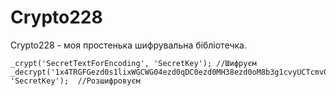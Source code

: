 # Crypto228
Crypto228 - моя простенька шифрувальна бібліотечка.


```
_crypt('SecretTextForEncoding', 'SecretKey'); //Шифруєм
_decrypt('1x4TRGFGezd0s1lixWGCWG04ezd0qDC0ezd0MH38ezd0oM8b3g1cvyUCTcmv0x/FxWGCLjQ0ezd0ZQx98mjeRGFGU6Y+LjQ0VecdJizmyv3WOKCn', 'SecretKey');	//Розшифровуєм
```
